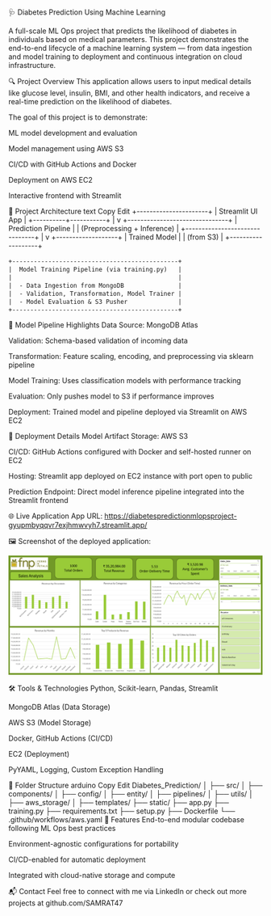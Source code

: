 🩺 Diabetes Prediction Using Machine Learning


A full-scale ML Ops project that predicts the likelihood of diabetes in individuals based on medical parameters. This project demonstrates the end-to-end lifecycle of a machine learning system — from data ingestion and model training to deployment and continuous integration on cloud infrastructure.

🔍 Project Overview
This application allows users to input medical details like glucose level, insulin, BMI, and other health indicators, and receive a real-time prediction on the likelihood of diabetes.

The goal of this project is to demonstrate:

ML model development and evaluation

Model management using AWS S3

CI/CD with GitHub Actions and Docker

Deployment on AWS EC2

Interactive frontend with Streamlit

🧱 Project Architecture
text
Copy
Edit
               +----------------------+
               |   Streamlit UI App   |
               +----------+-----------+
                          |
                          v
         +-------------------------------+
         |    Prediction Pipeline        |
         | (Preprocessing + Inference)   |
         +-------------------------------+
                          |
                          v
                +-------------------+
                |   Trained Model   |
                |    (from S3)      |
                +-------------------+

    +----------------------------------------------+
    |  Model Training Pipeline (via training.py)   |
    |                                              |
    |  - Data Ingestion from MongoDB               |
    |  - Validation, Transformation, Model Trainer |
    |  - Model Evaluation & S3 Pusher              |
    +----------------------------------------------+
🧠 Model Pipeline Highlights
Data Source: MongoDB Atlas

Validation: Schema-based validation of incoming data

Transformation: Feature scaling, encoding, and preprocessing via sklearn pipeline

Model Training: Uses classification models with performance tracking

Evaluation: Only pushes model to S3 if performance improves

Deployment: Trained model and pipeline deployed via Streamlit on AWS EC2

🚀 Deployment Details
Model Artifact Storage: AWS S3

CI/CD: GitHub Actions configured with Docker and self-hosted runner on EC2

Hosting: Streamlit app deployed on EC2 instance with port open to public

Prediction Endpoint: Direct model inference pipeline integrated into the Streamlit frontend

🌐 Live Application
App URL: https://diabetespredictionmlopsproject-gyupmbyqqvr7exjhmwvyh7.streamlit.app/

🖼️ Screenshot of the deployed application:

![image:](https://github.com/SAMRAT47/Dashboard_Projects/blob/excel_dashboard_branch/Fern%20and%20Petal/fnp%20dashboard.PNG)


🛠️ Tools & Technologies
Python, Scikit-learn, Pandas, Streamlit

MongoDB Atlas (Data Storage)

AWS S3 (Model Storage)

Docker, GitHub Actions (CI/CD)

EC2 (Deployment)

PyYAML, Logging, Custom Exception Handling

📂 Folder Structure
arduino
Copy
Edit
Diabetes_Prediction/
│
├── src/
│   ├── components/
│   ├── config/
│   ├── entity/
│   ├── pipelines/
│   ├── utils/
│   ├── aws_storage/
│
├── templates/
├── static/
├── app.py
├── training.py
├── requirements.txt
├── setup.py
├── Dockerfile
└── .github/workflows/aws.yaml
📌 Features
End-to-end modular codebase following ML Ops best practices

Environment-agnostic configurations for portability

CI/CD-enabled for automatic deployment

Integrated with cloud-native storage and compute

📬 Contact
Feel free to connect with me via LinkedIn or check out more projects at github.com/SAMRAT47


